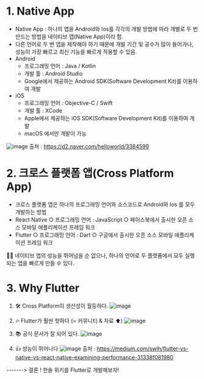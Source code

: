 # 1. Native App
- Native App : 하나의 앱을 Android와 Ios를 각각의 개발 방법에 따라 개별로 두 번 만드는 방법을 네이티브 앱(Native App)이라 함.
- 다른 언어로 두 번 앱을 제작해야 하기 때문에 개발 기간 및 공수가 많이 들어가나, 성능이 가장 빠르고 최신 기능을 빠르게 적용할 수 있음.
- Android 
	- 프로그래밍 언어 : Java / Kotlin
	- 개발 툴 : Android Studio
	- Google에서 제공하는 Android SDK(Software Development Kit)를 이용하여 개발
- iOS 
	- 프로그래밍 언어 : Objective-C / Swift
	- 개발 툴 : XCode
	- Apple에서 제공하는 iOS SDK(Software Development Kit)를 이용하여 개발
	- macOS 에서만 개발이 가능
	
![image](https://user-images.githubusercontent.com/30613069/172087189-3488e272-c193-4f9a-97ad-70eb72fc0d73.png)
출처 : https://d2.naver.com/helloworld/3384599

# 2. 크로스 플랫폼 앱(Cross Platform App)
-  크로스 플랫폼 앱은 하나의 프로그래밍 언어와 소스코드로 Android와 Ios 를 모두 개발하는 방법
- React Native 
	○ 프로그래밍 언어 : JavaScript
	○ 페이스북에서 출시한 오픈 소스 모바일 애플리케이션 프레임 워크
- Flutter 
	○ 프로그래밍 언어 : Dart
	○ 구글에서 출시한 오픈 소스 모바일 애플리케이션 프레임 워크

🎈🎈 네이티브 앱의 성능을 뛰어넘을 순 없으나, 하나의 언어로 두 플랫폼에서 모두 실행되는 앱을 빠르게 만들 수 있다.

# 3. Why Flutter
1. 🛠 Cross Platform이 생산성이 월등하다.
![image](https://user-images.githubusercontent.com/30613069/172087233-ec524a3a-20c9-4182-a5ec-bd09efb06677.png)

2. 🔥 Flutter가 훨씬 핫하다 (= 커뮤니티 & 자료 ⬆)
![image](https://user-images.githubusercontent.com/30613069/172087249-e9a4bcd7-020c-465a-9e88-80b3e926e7f7.png)

3. 📚 공식 문서가 잘 되어 있다.
![image](https://user-images.githubusercontent.com/30613069/172087261-7ad9d312-3c11-411a-8786-28c3f2fa0a1c.png)

4. 👍 성능이 뛰어나다
![image](https://user-images.githubusercontent.com/30613069/172087276-ec7cef97-3e7b-4ffe-87e4-e5986fc4370e.png)
출처 : https://medium.com/swlh/flutter-vs-native-vs-react-native-examining-performance-31338f081980

-------> 결론 ! 한솔 위키를 Flutter로 개발해보자!
